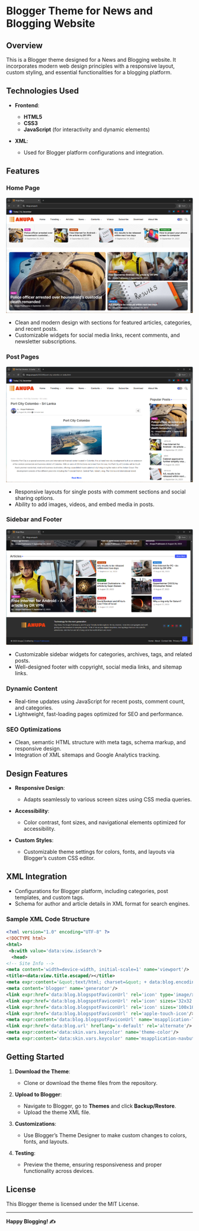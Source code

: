 
# Blogger Theme for News and Blogging Website

## Overview

This is a Blogger theme designed for a News and Blogging website. It incorporates modern web design principles with a responsive layout, custom styling, and essential functionalities for a blogging platform.

## Technologies Used

- **Frontend**:
  - **HTML5**
  - **CSS3**
  - **JavaScript** (for interactivity and dynamic elements)

- **XML**:
  - Used for Blogger platform configurations and integration.

## Features

### Home Page
![Home Page](./images/home.png)

- Clean and modern design with sections for featured articles, categories, and recent posts.
- Customizable widgets for social media links, recent comments, and newsletter subscriptions.

### Post Pages
![Post Page](./images/post.png)

- Responsive layouts for single posts with comment sections and social sharing options.
- Ability to add images, videos, and embed media in posts.

### Sidebar and Footer
![Footer](./images/footer.png)

- Customizable sidebar widgets for categories, archives, tags, and related posts.
- Well-designed footer with copyright, social media links, and sitemap links.

### Dynamic Content

- Real-time updates using JavaScript for recent posts, comment count, and categories.
- Lightweight, fast-loading pages optimized for SEO and performance.

### SEO Optimizations

- Clean, semantic HTML structure with meta tags, schema markup, and responsive design.
- Integration of XML sitemaps and Google Analytics tracking.

## Design Features

- **Responsive Design**:
  - Adapts seamlessly to various screen sizes using CSS media queries.
  
- **Accessibility**:
  - Color contrast, font sizes, and navigational elements optimized for accessibility.

- **Custom Styles**:
  - Customizable theme settings for colors, fonts, and layouts via Blogger’s custom CSS editor.

## XML Integration

- Configurations for Blogger platform, including categories, post templates, and custom tags.
- Schema for author and article details in XML format for search engines.

### Sample XML Code Structure

```xml
<?xml version="1.0" encoding="UTF-8" ?>
<!DOCTYPE html>
<html>
 <b:with value='data:view.isSearch'>
  <head>
<!-- Site Info -->
<meta content='width=device-width, initial-scale=1' name='viewport'/>
<title><data:view.title.escaped/></title>
<meta expr:content='&quot;text/html; charset=&quot; + data:blog.encoding' http-equiv='Content-Type'/>
<meta content='blogger' name='generator'/>
<link expr:href='data:blog.blogspotFaviconUrl' rel='icon' type='image/x-icon'/>
<link expr:href='data:blog.blogspotFaviconUrl' rel='icon' sizes='32x32'/>
<link expr:href='data:blog.blogspotFaviconUrl' rel='icon' sizes='100x100'/>
<link expr:href='data:blog.blogspotFaviconUrl' rel='apple-touch-icon'/>
<meta expr:content='data:blog.blogspotFaviconUrl' name='msapplication-TileImage'/>
<link expr:href='data:blog.url' hreflang='x-default' rel='alternate'/>
<meta expr:content='data:skin.vars.keycolor' name='theme-color'/>
<meta expr:content='data:skin.vars.keycolor' name='msapplication-navbutton-color'/>
```

## Getting Started

1. **Download the Theme**:
   - Clone or download the theme files from the repository.

2. **Upload to Blogger**:
   - Navigate to Blogger, go to **Themes** and click **Backup/Restore**.
   - Upload the theme XML file.

3. **Customizations**:
   - Use Blogger’s Theme Designer to make custom changes to colors, fonts, and layouts.

4. **Testing**:
   - Preview the theme, ensuring responsiveness and proper functionality across devices.

## License

This Blogger theme is licensed under the MIT License.

---

**Happy Blogging! ✍️**
